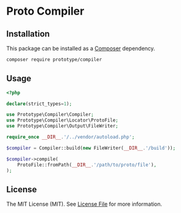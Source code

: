 # Proto Compiler

## Installation

This package can be installed as a [Composer](https://getcomposer.org/) dependency.

```bash
composer require prototype/compiler
```

## Usage

```php
<?php

declare(strict_types=1);

use Prototype\Compiler\Compiler;
use Prototype\Compiler\Locator\ProtoFile;
use Prototype\Compiler\Output\FileWriter;

require_once __DIR__.'/../vendor/autoload.php';

$compiler = Compiler::build(new FileWriter(__DIR__.'/build'));

$compiler->compile(
    ProtoFile::fromPath(__DIR__.'/path/to/proto/file'),
);
```

## License

The MIT License (MIT). See [License File](../src/Compiler/LICENSE) for more information.
